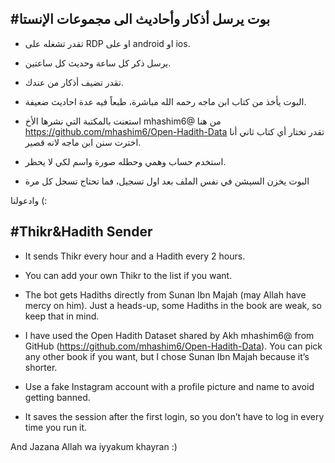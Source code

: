 #بوت يرسل أذكار وأحاديث الى مجموعات الإنستا
-

- تقدر تشغله على RDP او على android او ios.

- يرسل ذكر كل ساعة وحديث كل ساعتين. 

- تقدر تضيف أذكار من عندك. 

- البوت يأخذ من كتاب ابن ماجه رحمه الله مباشرة، طبعاً فيه عدة احاديث ضعيفة.

- استعنت بالمكتبة التي نشرها الأخ mhashim6@  من هنا https://github.com/mhashim6/Open-Hadith-Data 
تقدر تختار أي كتاب ثاني أنا اخترت سنن ابن ماجه لانه قصير.

- استخدم حساب وهمي وحطله صورة واسم لكي لا يحظر.

- البوت يخزن السيشن في نفس الملف بعد اول تسجيل، فما تحتاج تسجل كل مرة

وادعولنا (:

#Thikr&Hadith Sender 
-
- It sends Thikr every hour and a Hadith every 2 hours.  

- You can add your own Thikr to the list if you want.  

- The bot gets Hadiths directly from Sunan Ibn Majah (may Allah have mercy on him). Just a heads-up, some Hadiths in the
book are weak, so keep that in mind.  

- I have used the Open Hadith Dataset shared by Akh mhashim6@ from GitHub (https://github.com/mhashim6/Open-Hadith-Data). You can pick any other book if you want, but I chose Sunan Ibn Majah because it’s shorter.  

- Use a fake Instagram account with a profile picture and name to avoid getting banned.  

- It saves the session after the first login, so you don’t have to log in every time you run it.  

And Jazana Allah wa iyyakum khayran :)
